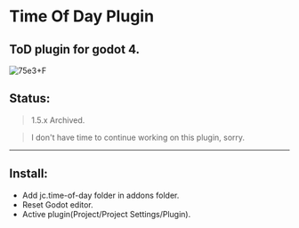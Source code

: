 # Time Of Day Plugin
ToD plugin for godot 4.
---------------------------------------------

![75e3+F](https://github.com/7Arz/jc.time-of-day/assets/75779389/cc8979d8-0e6e-4cf5-8381-a0e5afa3f26b)


## Status:
> 1.5.x Archived.

> I don't have time to continue working on this plugin, sorry.
---------------------------------------------
## Install:
- Add jc.time-of-day folder in addons folder.
- Reset Godot editor.
- Active plugin(Project/Project Settings/Plugin).
